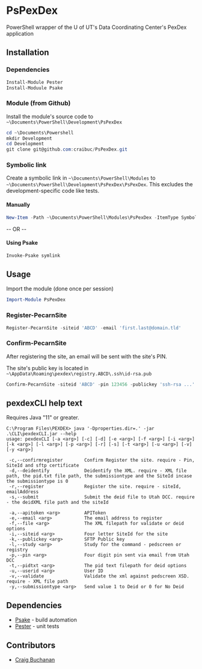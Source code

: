 # PsPexDex
PowerShell wrapper of the U of UT's Data Coordinating Center's PexDex application

## Installation

### Dependencies
```powershell
Install-Module Pester
Install-Moduule Psake
```

### Module (from Github)
Install the module's source code to `~\Documents\PowerShell\Development\PsPexDex`
```powershell
cd ~\Documents\Powershell
mkdir Development
cd Development
git clone git@github.com:craibuc/PsPexDex.git
```

### Symbolic link
Create a symbolic link in `~\Documents\PowerShell\Modules` to `~\Documents\PowerShell\Development\PsPexDex\PsPexDex`.  This excludes the development-specific code like tests.

#### Manually
```powershell
New-Item -Path ~\Documents\PowerShell\Modules\PsPexDex -ItemType SymbolicLink -Value ~\Documents\PowerShell\Development\PsPexDex\PsPexDex
```
-- OR --

#### Using Psake
```powershell
Invoke-Psake symlink
```
## Usage

Import the module (done once per session)
```powershell
Import-Module PsPexDex
```

### Register-PecarnSite
```powershell
Register-PecarnSite -siteid 'ABCD' -email 'first.last@domain.tld'
```

### Confirm-PecarnSite
After registering the site, an email will be sent with the site's PIN.

The site's public key is located in `~\AppData\Roaming\pexdex\registry.ABCD\.ssh\id-rsa.pub`
```powershell
Confirm-PecarnSite -siteid 'ABCD' -pin 123456 -publickey 'ssh-rsa ...'
```
## pexdexCLI help text
Requires Java "11" or greater.

```
C:\Program Files\PEXDEX> java '-Dproperties.dir=.' -jar .\CLI\pexdexCLI.jar --help
usage: pexdexCLI [-a <arg>] [-c] [-d] [-e <arg>] [-f <arg>] [-i <arg>] [-k <arg>] [-l <arg>] [-p <arg>] [-r] [-s] [-t <arg>] [-u <arg>] [-v] [-y <arg>]

 -c,--confirmregister        Confirm Register the site. require - Pin, SiteId and sftp certificate
 -d,--deidentify             Deidentify the XML. require - XML file path, the pid.txt file path, the submissiontype and the SiteId incase the submissiontype is 0
 -r,--register               Register the site. require - siteId, emailAddress
 -s,--submit                 Submit the deid file to Utah DCC. require - the deidXML file path and the siteId
 
 -a,--apitoken <arg>         APIToken
 -e,--email <arg>            The email address to register
 -f,--file <arg>             The XML filepath for validate or deid options
 -i,--siteid <arg>           Four letter SiteId for the site
 -k,--publickey <arg>        SFTP Public key
 -l,--study <arg>            Study for the command - pedscreen or registry
 -p,--pin <arg>              Four digit pin sent via email from Utah DCC
 -t,--pidtxt <arg>           The pid text filepath for deid options
 -u,--userid <arg>           User ID
 -v,--validate               Validate the xml against pedscreen XSD. require - XML file path
 -y,--submissiontype <arg>   Send value 1 to Deid or 0 for No Deid
```

## Dependencies
- [Psake](https://github.com/psake/psake) - build automation
- [Pester](https://pester.dev/) - unit tests

## Contributors
- [Craig Buchanan](https://github.com/craibuc)
